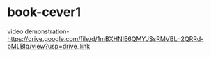 # book-cever1
video demonstration- https://drive.google.com/file/d/1mBXHNIE6QMYJSsRMVBLn2QRRd-bMLBIq/view?usp=drive_link
